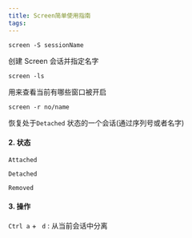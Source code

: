 ```yaml
---
title: Screen简单使用指南
tags:
---
```




`screen -S sessionName`

创建 Screen 会话并指定名字



`screen -ls`

用来查看当前有哪些窗口被开启



`screen -r no/name`

 恢复处于`Detached`  状态的一个会话(通过序列号或者名字)





#### 2. 状态

`Attached`

`Detached`

`Removed`



#### 3. 操作

`Ctrl a` + ` d`  : 从当前会话中分离